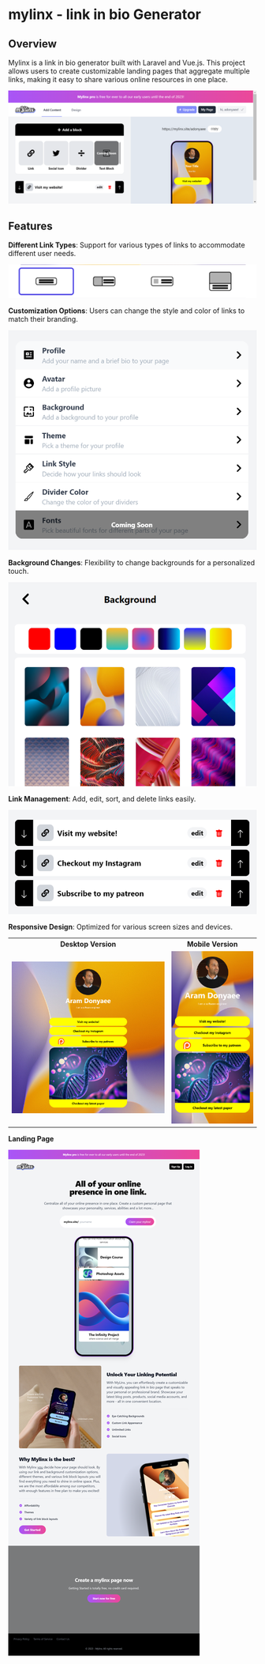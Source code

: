 # mylinx - link in bio Generator

## Overview

Mylinx is a link in bio generator built with Laravel and Vue.js. This project allows users to create customizable landing pages that aggregate multiple links, making it easy to share various online resources in one place.

<img src="https://github.com/AramDonyaee/mylinx/blob/main/dashboard%20preview.png?raw=true" />

## Features

**Different Link Types**: Support for various types of links to accommodate different user needs.

<img src="https://github.com/AramDonyaee/mylinx/blob/main/different%20link%20types.png?raw=true" />
  
**Customization Options**: Users can change the style and color of links to match their branding.
  
<img src="https://github.com/AramDonyaee/mylinx/blob/main/customizations.PNG?raw=true" />

**Background Changes**: Flexibility to change backgrounds for a personalized touch.

<img src="https://github.com/AramDonyaee/mylinx/blob/main/different%20backgrounds.PNG?raw=true" />

**Link Management**: Add, edit, sort, and delete links easily.

<img src="https://github.com/AramDonyaee/mylinx/blob/main/sortable%20links.PNG?raw=true" />

**Responsive Design**: Optimized for various screen sizes and devices.

<table align="center">
  <tr>
    <th style="text-align: center;">Desktop Version</th>
    <th style="text-align: center;">Mobile Version</th>
  </tr>
  <tr>
    <td style="text-align: center;">
      <img src="https://github.com/AramDonyaee/mylinx/blob/main/page%20desktop%20version.png?raw=true" alt="Desktop Screenshot" style="max-width: 100%; height: auto;">
    </td>
    <td style="text-align: center;">
      <img src="https://github.com/AramDonyaee/mylinx/blob/main/page%20mobile%20version.png?raw=true" alt="Mobile Screenshot" style="max-width: 100%; height: auto;">
    </td>
  </tr>
</table>

**Landing Page**

<img src="https://github.com/AramDonyaee/mylinx/blob/main/landing%20page.png?raw=true" />



